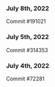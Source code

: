 ### July 8th, 2022

Commit #191021

### July 5th, 2022

Commit #314353


### July 4th, 2022

Commit #72281
